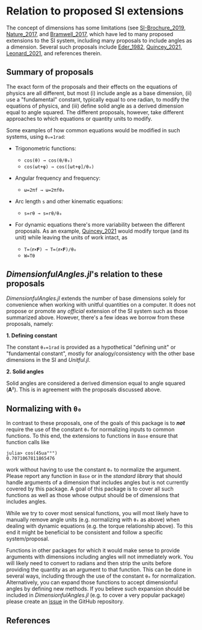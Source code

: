 # Relation to proposed SI extensions

The concept of dimensions has some limitations (see [SI-Brochure_2019](@cite), [Nature_2017](@cite), and [Bramwell_2017](@cite), which have led to many proposed extensions to the SI system, including many proposals to include angles as a dimension.
Several such proposals include [Eder_1982](@cite), [Quincey_2021](@cite), [Leonard_2021](@cite), and references therein.

## Summary of proposals

The exact form of the proposals and their effects on the equations of physics are all
different, but most (i) include angle as a base dimension, (ii) use a "fundamental"
constant, typically equal to one radian, to modify the equations of physics, and (iii)
define solid angle as a derived dimension equal to angle squared.
The different proposals, however, take different approaches to which equations or
quantity units to modify.

Some examples of how common equations would be modified in such systems, using ``θ₀=1rad``:

  - Trigonometric functions:

      + ``cos(θ) → cos(θ/θ₀)``
      + ``cos(ωt+φ) → cos([ωt+φ]/θ₀)``

  - Angular frequency and frequency:

      + ``ω=2πf → ω=2πfθ₀``
  - Arc length ``s`` and other kinematic equations:

      + ``s=rθ → s=rθ/θ₀``
  - For dynamic equations there's more variability between the different proposals.
    As an example, [Quincey_2021](@cite) would modify torque (and its unit) while leaving the units of work intact, as

      + ``T=(𝐫×𝐅) → T=(𝐫×𝐅)/θ₀``
      + ``W=Tθ``

## *DimensionfulAngles.jl*'s relation to these proposals

*DimensionfulAngles.jl* extends the number of base dimensions solely for convenience when working with unitful quantities on a computer.
It does not propose or promote any *official* extension of the SI system such as those summarized above.
However, there's a few ideas we borrow from these proposals, namely:

**1. Defining constant**

The constant `θ₀=1rad` is provided as a hypothetical "defining unit" or "fundamental constant", mostly for analogy/consistency with the other base dimensions in the SI and *Unitful.jl*.

**2. Solid angles**

Solid angles are considered a derived dimension equal to angle squared (𝐀²).
This is in agreement with the proposals discussed above.

## Normalizing with `θ₀`
In contrast to these proposals, one of the goals of this package is to ***not*** require the use of the constant `θ₀` for normalizing inputs to common functions.
To this end, the extensions to functions in `Base` ensure that function calls like

```jldoctest; setup = :(using DimensionfulAngles)
julia> cos(45ua"°")
0.7071067811865476
```

work without having to use the constant `θ₀` to normalize the argument.
Please report any function in `Base` or in the *standard library* that should handle arguments of a dimension that includes angles but is not currently covered by this package.
A goal of this package is to cover all such functions as well as those whose output should be of dimensions that includes angles.

While we try to cover most sensical functions, you will most likely have to manually remove angle units (e.g. normalizing with `θ₀` as above) when dealing with dynamic equations (e.g. the torque relationship above).
To this end it might be beneficial to be consistent and follow a specific system/proposal.

Functions in other packages for which it would make sense to provide arguments with dimensions including angles will not immediately work.
You will likely need to convert to radians and then strip the units before providing the quantity as an argument to that function.
This can be done in several ways, including through the use of the constant `θ₀` for normalization.
Alternatively, you can expand those functions to accept dimensionful angles by defining new methods.
If you believe such expansion should be included in *DimensionfulAngles.jl* (e.g. to cover a very popular package) please create an [issue](https://github.com/cmichelenstrofer/DimensionfulAngles.jl/issues) in the GitHub repository.

## References

```@bibliography
```
